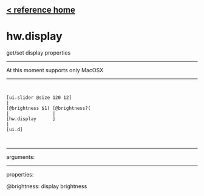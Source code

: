 [< reference home](ceammc_lib.html)
---

# hw.display


get/set display properties

---

At this moment supports only MacOSX<br>


---


```


[ui.slider @size 120 12]
|
[@brightness $1( [@brightness?(
|                |
[hw.display      ]
|
[ui.d]

            
```

---
arguments:


---
properties:

@brightness: display
            brightness<br>

